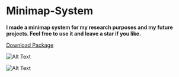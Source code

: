 # Minimap-System

<b> I made a minimap system for my research purposes and my future projects. Feel free to use it and leave a star if you like.</b>

<a id="raw-url" href="https://drive.google.com/uc?id=1i8AYgb3vdk3nSrShnqZ7BUH8MNApzAIu&export=download">Download Package</a>

![Alt Text](https://media.giphy.com/media/gfq0SW949rxvvYiYpY/giphy.gif)

![Alt Text](https://media.giphy.com/media/cvmp94VM0Z7QY8WbHZ/giphy.gif)
